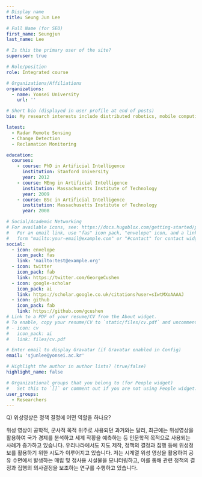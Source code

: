 ```yaml
---
# Display name
title: Seung Jun Lee

# Full Name (for SEO)
first_name: Seungjun
last_name: Lee

# Is this the primary user of the site?
superuser: true

# Role/position
role: Integrated course

# Organizations/Affiliations
organizations:
  - name: Yonsei University
    url: ''

# Short bio (displayed in user profile at end of posts)
bio: My research interests include distributed robotics, mobile computing and programmable matter.

latest:
  - Radar Remote Sensing
  - Change Detection
  - Reclamation Monitoring

education:
  courses:
    - course: PhD in Artificial Intelligence
      institution: Stanford University
      year: 2012
    - course: MEng in Artificial Intelligence
      institution: Massachusetts Institute of Technology
      year: 2009
    - course: BSc in Artificial Intelligence
      institution: Massachusetts Institute of Technology
      year: 2008

# Social/Academic Networking
# For available icons, see: https://docs.hugoblox.com/getting-started/page-builder/#icons
#   For an email link, use "fas" icon pack, "envelope" icon, and a link in the
#   form "mailto:your-email@example.com" or "#contact" for contact widget.
social:
  - icon: envelope
    icon_pack: fas
    link: 'mailto:test@example.org'
  - icon: twitter
    icon_pack: fab
    link: https://twitter.com/GeorgeCushen
  - icon: google-scholar
    icon_pack: ai
    link: https://scholar.google.co.uk/citations?user=sIwtMXoAAAAJ
  - icon: github
    icon_pack: fab
    link: https://github.com/gcushen
# Link to a PDF of your resume/CV from the About widget.
# To enable, copy your resume/CV to `static/files/cv.pdf` and uncomment the lines below.
# - icon: cv
#   icon_pack: ai
#   link: files/cv.pdf

# Enter email to display Gravatar (if Gravatar enabled in Config)
email: 'sjunlee@yonsei.ac.kr'

# Highlight the author in author lists? (true/false)
highlight_name: false

# Organizational groups that you belong to (for People widget)
#   Set this to `[]` or comment out if you are not using People widget.
user_groups:
  - Researchers
---
```


Q) 위성영상은 정책 결정에 어떤 역할을 하나요?

  위성 영상이 공학적, 군사적 목적 위주로 사용되던 과거와는 달리, 최근에는 위성영상을 활용하여 국가 경제를 분석하고 세계 작황을 예측하는 등 인문학적 목적으로 사용되는 사례가 증가하고 있습니다. 우리나라에서도 지도 제작, 정책의 결정과 집행 등에 위성정보를 활용하기 위한 시도가 이루어지고 있습니다. 저는 시계열 위성 영상을 활용하여 공유 수면에서 발생하는 매립 및 점사용 시설물을 모니터링하고, 이를 통해 관련 정책의 결정과 집행의 의사결정을 보조하는 연구를 수행하고 있습니다. 
